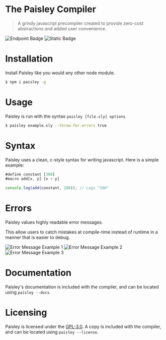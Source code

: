 # The Paisley Compiler
> A grindy javascript precompiler created to provide zero-cost abstractions and added user convenience.

![Endpoint Badge](https://img.shields.io/npm/dt/paisley)
![Static Badge](https://img.shields.io/badge/License-GPL--3.0-blue)

# Installation
Install Paisley like you would any other node module.

```sh
$ npm i paisley -g
```

# Usage
Paisley is run with the syntax `paisley [file.sly] options`.

```sh
$ paisley example.sly --throw-for-errors true
```

# Syntax

Paisley uses a clean, c-style syntax for writing javascript. Here is a simple example:
```js
#define constant [300]
#macro add[x, y] [x + y]

console.log(add(constant, 200)); // Logs "500"
```

# Errors

Paisley values highly readable error messages.

This allow users to catch mistakes at compile-time instead of runtime in a manner that is easier to debug.

![Error Message Example 1](https://raw.githubusercontent.com/FluxFlu/paisley/main/showcase/error_message0.png)
![Error Message Example 2](https://raw.githubusercontent.com/FluxFlu/paisley/main/showcase/error_message1.png)
![Error Message Example 3](https://raw.githubusercontent.com/FluxFlu/paisley/main/showcase/error_message2.png)

# Documentation
Paisley's documentation is included with the compiler, and can be located using `paisley --docs`.

# Licensing

Paisley is licensed under the [GPL-3.0](https://github.com/FluxFlu/paisley/blob/main/LICENSE). A copy is included with the compiler, and can be located using `paisley --license`.